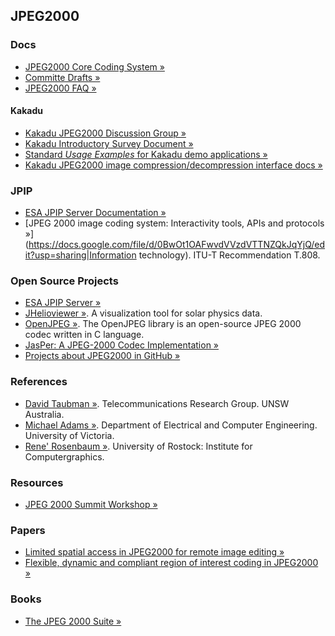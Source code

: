 ## JPEG2000

### Docs

  * [JPEG2000 Core Coding System &raquo;](https://docs.google.com/file/d/0BwOt1OAFwvdVbWNmdU5UTzFWTnc/edit?usp=sharing)
  * [Committe Drafts &raquo;](http://www.jpeg.org/jpeg2000/CDs15444.html)
  * [JPEG2000 FAQ &raquo;](http://www.jpeg.org/.demo/FAQJpeg2k/index.htm)

#### Kakadu
  * [Kakadu JPEG2000 Discussion Group &raquo;](http://tech.groups.yahoo.com/group/kakadu_jpeg2000/messages/6164?xm=1&o=1&l=1)
  * [Kakadu Introductory Survey Document &raquo;](http://www.kakadusoftware.com/documents/Kakadu.pdf)
  * [Standard *Usage Examples* for Kakadu demo applications &raquo;](http://www.kakadusoftware.com/documents/Usage_Examples.txt)
  * [Kakadu JPEG2000 image compression/decompression interface docs &raquo;](http://pirlwww.lpl.arizona.edu/resources/guide/software/Kakadu/)


### JPIP

  * [ESA JPIP Server Documentation &raquo;](https://docs.google.com/file/d/0BwOt1OAFwvdVV1ZUNE1reUxRVUE/edit?usp=sharing)
  * [JPEG 2000 image coding system: Interactivity tools, APIs and protocols &raquo;](https://docs.google.com/file/d/0BwOt1OAFwvdVVzdVTTNZQkJqYjQ/edit?usp=sharing|Information technology). ITU-T  Recommendation  T.808.


### Open Source Projects

  * [ESA JPIP Server &raquo;](https://launchpad.net/esajpip)
  * [JHelioviewer &raquo;](https://launchpad.net/jhelioviewer). A visualization tool for solar physics data.
  * [OpenJPEG &raquo;](http://www.openjpeg.org). The OpenJPEG library is an open-source JPEG 2000 codec written in C language.
  * [JasPer: A JPEG-2000 Codec Implementation &raquo;](http://www.ece.uvic.ca/~frodo/jasper/)
  * [Projects about JPEG2000 in GitHub &raquo;](https://github.com/search?q=jpeg2000)


### References
  * [David Taubman &raquo;](http://www.engineering.unsw.edu.au/electrical-engineering/staff/david-taubman). Telecommunications Research Group. UNSW Australia. 
  * [Michael Adams &raquo;](http://www.ece.uvic.ca/~frodo/index.html). Department of Electrical and Computer Engineering. University of Victoria.
  * [Rene' Rosenbaum &raquo;](http://www.informatik.uni-rostock.de/~sanction/). University of Rostock: Institute for Computergraphics.


### Resources
  * [JPEG 2000 Summit Workshop &raquo;](http://www.digitizationguidelines.gov/resources/jpeg2000.html)


### Papers
  * [Limited spatial access in JPEG2000 for remote image editing &raquo;](http://www.informatik.uni-rostock.de/~sanction/publications/Rosenbaum-VIIP04b.pdf)
  * [Flexible, dynamic and compliant region of interest coding in JPEG2000 &raquo;](http://vcg.informatik.uni-rostock.de/~sanction/publications/Rosenbaum-ICIP02.pdf)


### Books
  * [The JPEG 2000 Suite &raquo;](http://books.google.es/books?id=4eOnNwXah7EC&printsec=frontcover&hl=es&output=html_text)
  
